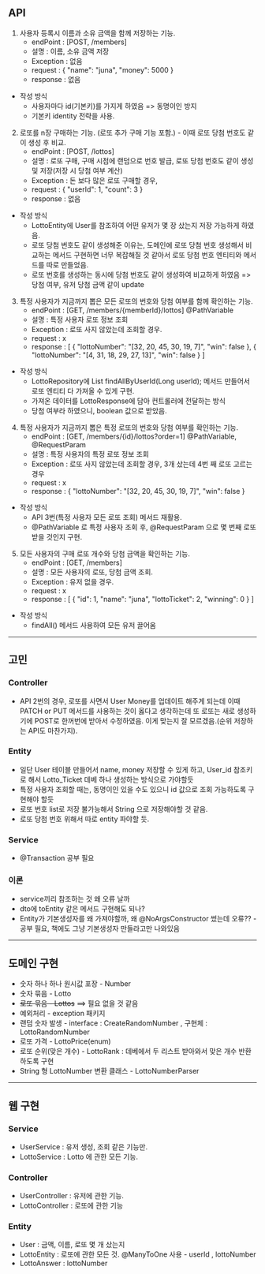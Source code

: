 ## API

1. 사용자 등록시 이름과 소유 금액을 함께 저장하는 기능.
   * endPoint : [POST, /members]
   * 설명 : 이름, 소유 금액 저장
   * Exception : 없음
   * request :
     {
     "name": "juna",
     "money": 5000
     }
   * response : 없음
   
* 작성 방식
  * 사용자마다 id(기본키)를 가지게 하였음 => 동명이인 방지
  * 기본키 identity 전략을 사용.

2. 로또를 n장 구매하는 기능. (로또 추가 구매 기능 포함.) - 이때 로또 당첨 번호도 같이 생성 후 비교.
   * endPoint : [POST, /lottos]
   * 설명 : 로또 구매, 구매 시점에 랜덤으로 번호 발급, 로또 당첨 번호도 같이 생성 및 저장(저장 시 당첨 여부 계산)
   * Exception : 돈 보다 많은 로또 구매할 경우, 
   * request :
     {
     "userId": 1,
     "count": 3
     }
   * response : 없음

* 작성 방식
    * LottoEntity에 User를 참조하여 어떤 유저가 몇 장 샀는지 저장 가능하게 하였음.
    * 로또 당첨 번호도 같이 생성해준 이유는, 도메인에 로또 당첨 번호 생성해서 비교하는 메서드 구현하면 너무 복잡해질 것 같아서 로또 당첨 번호 엔티티와 메서드를 따로 만들었음.
    * 로또 번호를 생성하는 동시에 당첨 번호도 같이 생성하여 비교하게 하였음 => 당첨 여부, 유저 당첨 금액 같이 update

3. 특정 사용자가 지금까지 뽑은 모든 로또의 번호와 당첨 여부를 함께 확인하는 기능.
    * endPoint : [GET, /members/{memberId}/lottos] @PathVariable
    * 설명 : 특정 사용자 로또 정보 조회
    * Exception : 로또 사지 않았는데 조회할 경우.
    * request : x 
    * response :
      [
      {
      "lottoNumber": "[32, 20, 45, 30, 19, 7]",
      "win": false
      },
      {
      "lottoNumber": "[4, 31, 18, 29, 27, 13]",
      "win": false
      }
      ]
   
* 작성 방식
  * LottoRepository에 List<LottoEntity-> findAllByUserId(Long userId); 메서드 만들어서 로또 엔티티 다 가져올 수 있게 구현.
  * 가져온 데이터를 LottoResponse에 담아 컨트롤러에 전달하는 방식
  * 당첨 여부라 하였으니, boolean 값으로 받았음.

4. 특정 사용자가 지금까지 뽑은 특정 로또의 번호와 당첨 여부를 확인하는 기능.
    * endPoint : [GET, /members/{id}/lottos?order=1] @PathVariable, @RequestParam
    * 설명 : 특정 사용자의 특정 로또 정보 조회
    * Exception : 로또 사지 않았는데 조회할 경우, 3개 샀는데 4번 째 로또 고르는 경우
    * request : x
    * response :
      {
      "lottoNumber": "[32, 20, 45, 30, 19, 7]",
      "win": false
      }
   
* 작성 방식
  * API 3번(특정 사용자 모든 로또 조회) 메서드 재활용.
  * @PathVariable 로 특정 사용자 조회 후, @RequestParam 으로 몇 번째 로또 받을 것인지 구현.

5. 모든 사용자의 구매 로또 개수와 당첨 금액을 확인하는 기능.
   * endPoint : [GET, /members] 
   * 설명 : 모든 사용자의 로또, 당첨 금액 조회.
   * Exception : 유저 없을 경우.
   * request : x
   * response :
     [
     {
     "id": 1,
     "name": "juna",
     "lottoTicket": 2,
     "winning": 0
     }
     ]

* 작성 방식
  * findAll() 메서드 사용하여 모든 유저 끌어옴

---
## 고민

### Controller
* API 2번의 경우, 로또를 사면서 User Money를 업데이트 해주게 되는데 이때 PATCH or PUT 메서드를 사용하는 것이 옳다고 생각하는데 또 로또는 새로 생성하기에 POST로 한꺼번에 받아서 수정하였음. 이게 맞는지 잘 모르겠음.(순위 저장하는 API도 마찬가지).

### Entity
* 일단 User 테이블 만들어서 name, money 저장할 수 있게 하고, User_id 참조키로 해서 Lotto_Ticket 데베 하나 생성하는 방식으로 가야할듯
* 특정 사용자 조회할 때는, 동명이인 있을 수도 있으니 id 값으로 조회 가능하도록 구현해야 할듯
* 로또 번호 list로 저장 불가능해서 String 으로 저장해야할 것 같음.
* 로또 당첨 번호 위해서 따로 entity 파야할 듯.

### Service
* @Transaction 공부 필요

### 이론
* service끼리 참조하는 것 왜 오류 날까
* dto에 toEntity 같은 메서드 구현해도 되나?
* Entity가 기본생성자를 왜 가져야할까, 왜 @NoArgsConstructor 썼는데 오류?? - 공부 필요, 책에도 그냥 기본생성자 만들라고만 나와있음


---
## 도메인 구현

* 숫자 하나 하나 원시값 포장 - Number
* 숫자 묶음 - Lotto
* ~~로또 묶음 - Lottos~~ ==> 필요 없을 것 같음
* 예외처리 - exception 패키지
* 랜덤 숫자 발생 - interface : CreateRandomNumber , 구현체 : LottoRandomNumber
* 로또 가격 - LottoPrice(enum)
* 로또 순위(맞은 개수) - LottoRank : 데베에서 두 리스트 받아와서 맞은 개수 반환하도록 구현
* String 형 LottoNumber 변환 클래스 - LottoNumberParser
---
## 웹 구현

### Service

* UserService : 유저 생성, 조회 같은 기능만.
* LottoService : Lotto 에 관한 모든 기능.

### Controller

* UserController : 유저에 관한 기능.
* LottoController : 로또에 관한 기능

### Entity

* User : 금액, 이름, 로또 몇 개 샀는지
* LottoEntity : 로또에 관한 모든 것. @ManyToOne 사용 - userId , lottoNumber
* LottoAnswer : lottoNumber
